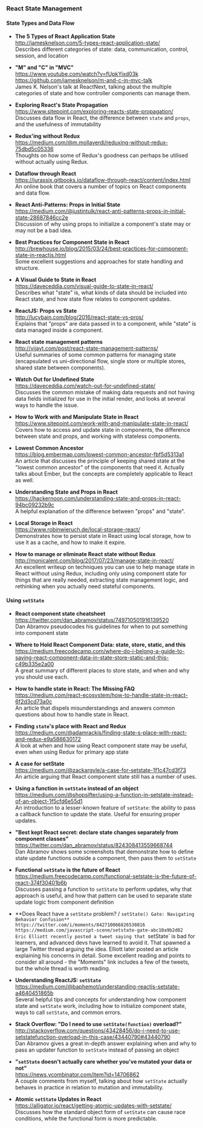 ### React State Management

#### State Types and Data Flow

- **The 5 Types of React Application State**  
  http://jamesknelson.com/5-types-react-application-state/  
  Describes different categories of state: data, communication, control, session, and location
  
- **"M" and "C" in "MVC"**  
  https://www.youtube.com/watch?v=fUpkYixd03k
  https://github.com/jamesknelson/m-and-c-in-mvc-talk  
  James K. Nelson's talk at ReactNext, talking about the multiple categories of state and how controller components can manage them.
  
- **Exploring React's State Propagation**  
  https://www.sitepoint.com/exploring-reacts-state-propagation/  
  Discusses data flow in React, the difference between `state` and `props`, and the usefulness of immutability
  
- **Redux'ing without Redux**  
  https://medium.com/@m.mollaverdi/reduxing-without-redux-75dbd5c05336  
  Thoughts on how some of Redux's goodness can perhaps be utilised without actually using Redux.
  
- **Dataflow through React**  
  https://jurassix.gitbooks.io/dataflow-through-react/content/index.html  
  An online book that covers a number of topics on React components and data flow.
  
- **React Anti-Patterns: Props in Initial State**  
  https://medium.com/@justintulk/react-anti-patterns-props-in-initial-state-28687846cc2e  
  Discussion of why using props to initialize a component's state may or may not be a bad idea.
  
- **Best Practices for Component State in React**  
  http://brewhouse.io/blog/2015/03/24/best-practices-for-component-state-in-reactjs.html  
  Some excellent suggestions and approaches for state handling and structure.
  
- **A Visual Guide to State in React**  
  https://daveceddia.com/visual-guide-to-state-in-react/  
  Describes what "state" is, what kinds of data should be included into React state, and how state flow relates to component updates.
  
- **ReactJS: Props vs State**  
  http://lucybain.com/blog/2016/react-state-vs-pros/  
  Explains that "props" are data passed in to a component, while "state" is data managed inside a component.
  
- **React state management patterns**  
  http://vijayt.com/post/react-state-management-patterns/  
  Useful summaries of some common patterns for managing state (encapsulated vs uni-directional flow, single store or multiple stores, shared state between components).
  
- **Watch Out for Undefined State**  
  https://daveceddia.com/watch-out-for-undefined-state/  
  Discusses the common mistake of making data requests and not having data fields initialized for use in the initial render, and looks at several ways to handle the issue.
  
- **How to Work with and Manipulate State in React**  
  https://www.sitepoint.com/work-with-and-manipulate-state-in-react/  
  Covers how to access and update state in components, the difference between state and props, and working with stateless components.
  
- **Lowest Common Ancestor**  
  https://blog.embermap.com/lowest-common-ancestor-fbf5d5313a1  
  An article that discusses the principle of keeping shared state at the "lowest common ancestor" of the components that need it.  Actually talks about Ember, but the concepts are completely applicable to React as well.
  
- **Understanding State and Props in React**  
  https://hackernoon.com/understanding-state-and-props-in-react-94bc09232b9c  
  A helpful explanation of the difference between "props" and "state".
  
- **Local Storage in React**  
  https://www.robinwieruch.de/local-storage-react/  
  Demonstrates how to persist state in React using local storage, how to use it as a cache, and how to make it expire.
  
- **How to manage or eliminate React state without Redux**  
  http://monicalent.com/blog/2017/07/23/manage-state-in-react/  
  An excellent writeup on techniques you can use to help manage state in React without using Redux, including only using component state for things that are really needed, extracting state management logic, and rethinking when you actually need stateful components.


#### Using `setState`

- **React component state cheatsheet**  
  https://twitter.com/dan_abramov/status/749710501916139520  
  Dan Abramov pseudocodes his guidelines for when to put something into component state

- **Where to Hold React Component Data: state, store, static, and this**  
  https://medium.freecodecamp.com/where-do-i-belong-a-guide-to-saving-react-component-data-in-state-store-static-and-this-c49b335e2a00  
  A great summary of different places to store state, and when and why you should use each.
  
- **How to handle state in React: The Missing FAQ**  
  https://medium.com/react-ecosystem/how-to-handle-state-in-react-6f2d3cd73a0c  
  An article that dispels misunderstandings and answers common questions about how to handle state in React.
  
- **Finding `state`'s place with React and Redux**  
  https://medium.com/@adamrackis/finding-state-s-place-with-react-and-redux-e9a586630172  
  A look at when and how using React component state may be useful, even when using Redux for primary app state
  
- **A case for setState**  
  https://medium.com/@zackargyle/a-case-for-setstate-1f1c47cd3f73  
  An article arguing that React component state still has a number of uses.
  
- **Using a function in `setState` instead of an object**  
  https://medium.com/@shopsifter/using-a-function-in-setstate-instead-of-an-object-1f5cfd6e55d1  
  An introduction to a lesser-known feature of `setState`: the ability to pass a callback function to update the state.  Useful for ensuring proper updates.
  
- **"Best kept React secret: declare state changes separately from component classes"**  
  https://twitter.com/dan_abramov/status/824308413559668744  
  Dan Abramov shows some screenshots that demonstrate how to define state update functions outside a component, then pass them to `setState`
  
- **Functional `setState` is the future of React**  
  https://medium.freecodecamp.com/functional-setstate-is-the-future-of-react-374f30401b6b  
  Discusses passing a function to `setState` to perform updates, why that approach is useful, and how that pattern can be used to separate state update logic from component definition
  
- **Does React have a `setState` problem? / `setState() Gate: Navigating Behavior Confusion**  
  https://twitter.com/i/moments/842710066826530816  
  https://medium.com/javascript-scene/setstate-gate-abc10a9b2d82  
  Eric Elliott recently posted a tweet saying that `setState` is bad for learners, and advanced devs have learned to avoid it.  That spawned a large Twitter thread arguing the idea.  Elliott later posted an article explaining his concerns in detail.  Some excellent reading and points to consider all around - the "Moments" link includes a few of the tweets, but the whole thread is worth reading.
  
- **Understanding ReactJS: `setState`**  
  https://medium.com/@baphemot/understanding-reactjs-setstate-a4640451865b  
  Several helpful tips and concepts for understanding how component state and `setState` work, including how to initialize component state, ways to call `setState`, and common errors.
  
- **Stack Overflow: "Do I need to use `setState(function)` overload?"**  
  http://stackoverflow.com/questions/43428456/do-i-need-to-use-setstatefunction-overload-in-this-case/43440790#43440790  
  Dan Abramov gives a great in-depth answer explaining when and why to pass an updater function to `setState` instead of passing an object
  
- **"`setState` doesn't actually care whether you've mutated your data or not"**  
  https://news.ycombinator.com/item?id=14706862  
  A couple comments from myself, talking about how `setState` actually behaves in practice in relation to mutation and immutability.
  
- **Atomic `setState` Updates in React**  
  https://alligator.io/react/getting-atomic-updates-with-setstate/  
  Discusses how the standard object form of `setState` can cause race conditions, while the functional form is more predictable.